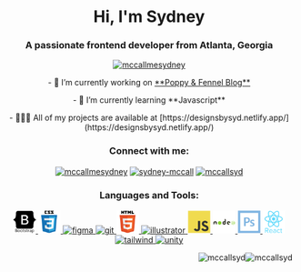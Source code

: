 <h1 align="center">Hi, I'm Sydney</h1>
<h3 align="center">A passionate frontend developer from Atlanta, Georgia</h3>

<p align="center"> <a href="https://twitter.com/mccallmesydney" target="blank"><img src="https://img.shields.io/twitter/follow/mccallmesydney?logo=twitter&style=for-the-badge" alt="mccallmesydney" /></a> </p>

<p align="center">- 🔭 I’m currently working on <a href='https://www.instagram.com/poppyandfennel/?hl=en'>**Poppy & Fennel Blog**</a></p>

<p align="center">- 🌱 I’m currently learning **Javascript**</p>

<p align="center">- 👩🏾‍💻 All of my projects are available at [https://designsbysyd.netlify.app/](https://designsbysyd.netlify.app/)</p>

<h3 align="center">Connect with me:</h3>
<p align="center">
<a href="https://twitter.com/mccallmesydney" target="blank"><img align="center" src="https://raw.githubusercontent.com/rahuldkjain/github-profile-readme-generator/master/src/images/icons/Social/twitter.svg" alt="mccallmesydney" height="30" width="40" /></a>
<a href="https://linkedin.com/in/sydney-mccall" target="blank"><img align="center" src="https://raw.githubusercontent.com/rahuldkjain/github-profile-readme-generator/master/src/images/icons/Social/linked-in-alt.svg" alt="sydney-mccall" height="30" width="40" /></a>
<a href="https://www.leetcode.com/mccallsyd" target="blank"><img align="center" src="https://raw.githubusercontent.com/rahuldkjain/github-profile-readme-generator/master/src/images/icons/Social/leet-code.svg" alt="mccallsyd" height="30" width="40" /></a>
</p>

<h3 align="center">Languages and Tools:</h3>
<p align="center"> <a href="https://getbootstrap.com" target="_blank" rel="noreferrer"> <img src="https://raw.githubusercontent.com/devicons/devicon/master/icons/bootstrap/bootstrap-plain-wordmark.svg" alt="bootstrap" width="40" height="40"/> </a> <a href="https://www.w3schools.com/css/" target="_blank" rel="noreferrer"> <img src="https://raw.githubusercontent.com/devicons/devicon/master/icons/css3/css3-original-wordmark.svg" alt="css3" width="40" height="40"/> </a> <a href="https://www.figma.com/" target="_blank" rel="noreferrer"> <img src="https://www.vectorlogo.zone/logos/figma/figma-icon.svg" alt="figma" width="40" height="40"/> </a> <a href="https://git-scm.com/" target="_blank" rel="noreferrer"> <img src="https://www.vectorlogo.zone/logos/git-scm/git-scm-icon.svg" alt="git" width="40" height="40"/> </a> <a href="https://www.w3.org/html/" target="_blank" rel="noreferrer"> <img src="https://raw.githubusercontent.com/devicons/devicon/master/icons/html5/html5-original-wordmark.svg" alt="html5" width="40" height="40"/> </a> <a href="https://www.adobe.com/in/products/illustrator.html" target="_blank" rel="noreferrer"> <img src="https://www.vectorlogo.zone/logos/adobe_illustrator/adobe_illustrator-icon.svg" alt="illustrator" width="40" height="40"/> </a> <a href="https://developer.mozilla.org/en-US/docs/Web/JavaScript" target="_blank" rel="noreferrer"> <img src="https://raw.githubusercontent.com/devicons/devicon/master/icons/javascript/javascript-original.svg" alt="javascript" width="40" height="40"/> </a> <a href="https://nodejs.org" target="_blank" rel="noreferrer"> <img src="https://raw.githubusercontent.com/devicons/devicon/master/icons/nodejs/nodejs-original-wordmark.svg" alt="nodejs" width="40" height="40"/> </a> <a href="https://www.photoshop.com/en" target="_blank" rel="noreferrer"> <img src="https://raw.githubusercontent.com/devicons/devicon/master/icons/photoshop/photoshop-line.svg" alt="photoshop" width="40" height="40"/> </a> <a href="https://reactjs.org/" target="_blank" rel="noreferrer"> <img src="https://raw.githubusercontent.com/devicons/devicon/master/icons/react/react-original-wordmark.svg" alt="react" width="40" height="40"/> </a> <a href="https://tailwindcss.com/" target="_blank" rel="noreferrer"> <img src="https://www.vectorlogo.zone/logos/tailwindcss/tailwindcss-icon.svg" alt="tailwind" width="40" height="40"/> </a> <a href="https://unity.com/" target="_blank" rel="noreferrer"> <img src="https://www.vectorlogo.zone/logos/unity3d/unity3d-icon.svg" alt="unity" width="40" height="40"/> </a> </p>

<p><img align="right" src="https://github-readme-stats.vercel.app/api/top-langs?username=mccallsyd&show_icons=true&locale=en&layout=compact" alt="mccallsyd" /></p>

<p><img align="right" src="https://github-readme-streak-stats.herokuapp.com/?user=mccallsyd&" alt="mccallsyd" /></p>
